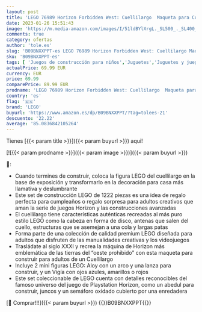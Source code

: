 ```yaml
---
layout: post
title: 'LEGO 76989 Horizon Forbidden West: Cuellilargo  Maqueta para Construir de Juego de Playstation  Coleccionable  Regalo para Adultos'
date: 2023-01-26 15:51:43
image: 'https://m.media-amazon.com/images/I/51ldBYlXrgL._SL500_._SL400_.jpg'
comments: true
category: ofertas
author: 'tole.es'
slug: 'B09BNXXPPT-es LEGO 76989 Horizon Forbidden West: Cuellilargo Maqueta...'
sku: 'B09BNXXPPT-es'
tags: [ 'Juegos de construcción para niños','Juguetes','Juguetes y juegos','Sets de construcción','lego','playstation','🇪🇸', ]
actualPrice: 69.99 EUR
currency: EUR
price: 69.99
comparePrice: 89.99 EUR
prodname: 'LEGO 76989 Horizon Forbidden West: Cuellilargo  Maqueta para Construir de Juego de Playstation  Coleccionable  Regalo para Adultos'
country: 'es'
flag: '🇪🇸'
brand: 'LEGO'
buyurl: 'https://www.amazon.es/dp/B09BNXXPPT/?tag=tolees-21'
descuento: '22.22'
average: '85.0836842105264'
---
```


Tienes [{{< param title >}}]({{< param buyurl >}}) aqui!

[![{{< param prodname >}}]({{< param image >}})]({{< param buyurl >}})

🔎:

- Cuando termines de construir, coloca la figura LEGO del cuellilargo en la base de exposición y transformarlo en la decoración para casa más llamativa y deslumbrante
- Este set de construcción LEGO de 1222 piezas es una idea de regalo perfecta para cumpleaños o regalo sorpresa para adultos creativos que aman la serie de juegos Horizon y las construcciones avanzadas
- El cuellilargo tiene características auténticas recreadas al más puro estilo LEGO como la cabeza en forma de disco, antenas que salen del cuello, estructuras que se asemejan a una cola y largas patas
- Forma parte de una colección de calidad premium LEGO diseñada para adultos que disfruten de las manualidades creativas y los videojuegos
- Trasládate al siglo XXXI y recrea la máquina de Horizon más emblemática de las tierras del “oeste prohibido” con esta maqueta para construir para adultos de un Cuellilargo
- Incluye 2 mini figuras LEGO: Aloy con un arco y una lanza para construir, y un Vigía con ojos azules, amarillos o rojos
- Este set coleccionable de LEGO cuenta con detalles reconocibles del famoso universo del juego de Playstation Horizon, como un abedul para construir, juncos y un semáforo oxidado cubierto por una enredadera

[🛒 Comprar!!!]({{< param buyurl >}})
{{<world>}}B09BNXXPPT{{</world>}}
